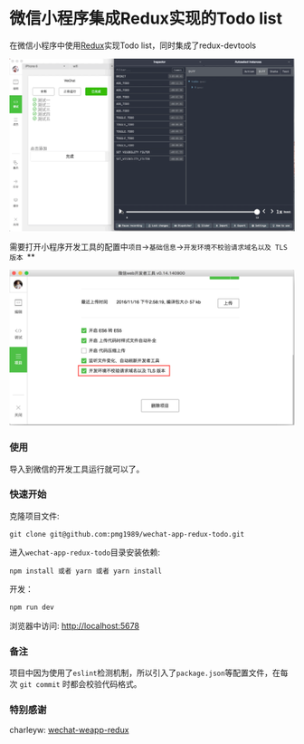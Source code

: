 
微信小程序集成Redux实现的Todo list
======================
在微信小程序中使用[Redux](https://github.com/reactjs/redux)实现Todo list，同时集成了redux-devtools

![remote-redux-devtools](./assets/remote-redux-devtools.gif)

需要打开小程序开发工具的配置中`项目`->`基础信息`->`开发环境不校验请求域名以及 TLS 版本 `**

![weapp-config](./assets/weapp-config.png)

### 使用

导入到微信的开发工具运行就可以了。

### 快速开始

克隆项目文件:

```
git clone git@github.com:pmg1989/wechat-app-redux-todo.git
```

进入`wechat-app-redux-todo`目录安装依赖:

```
npm install 或者 yarn 或者 yarn install
```

开发：

```bash
npm run dev
```

浏览器中访问: [http://localhost:5678](http://localhost:5678)

### 备注

项目中因为使用了`eslint`检测机制，所以引入了`package.json`等配置文件，在每次 `git commit` 时都会校验代码格式。

### 特别感谢

charleyw: [wechat-weapp-redux](https://github.com/charleyw/wechat-weapp-redux)